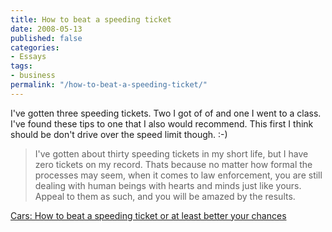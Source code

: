```yaml
---
title: How to beat a speeding ticket
date: 2008-05-13
published: false
categories:
- Essays
tags:
- business
permalink: "/how-to-beat-a-speeding-ticket/"
---
```

I've gotten three speeding tickets. Two I got of of and one I went to a class. I've found these tips to one that I also would recommend. This first I think should be don't drive over the speed limit though. :-)

>I've gotten about thirty speeding tickets in my short life, but I have zero tickets on my record. Thats because no matter how formal the processes may seem, when it comes to law enforcement, you are still dealing with human beings with hearts and minds just like yours. Appeal to them as such, and you will be amazed by the results.

[Cars: How to beat a speeding ticket or at least better your chances](http://lifehacker.com/software/cars/how-to-beat-a-speeding-ticket-or-at-least-better-your-chances-208611.php)